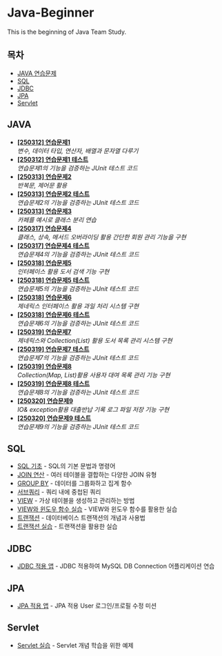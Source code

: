 # Java-Beginner

This is the beginning of Java Team Study.

## 목차

- [JAVA 연습문제](#JAVA)
- [SQL](#SQL)
- [JDBC](#JDBC)
- [JPA](#JPA)
- [Servlet](#Servlet)

## JAVA

- **[[250312] 연습문제1](/mission/a_array/Exercise01.java)**  
  _변수, 데이터 타입, 연산자, 배열과 문자열 다루기_
- **[[250312] 연습문제1 테스트](/mission/a_array/Exercise01Tests.java)**  
  _연습문제1의 기능을 검증하는 JUnit 테스트 코드_
- **[[250313] 연습문제2](/mission/b_loop/Exercise02.java)**  
  _반복문, 제어문 활용_
- **[[250313] 연습문제2 테스트](/mission/b_loop/Exercise02Test.java)**  
  _연습문제2의 기능을 검증하는 JUnit 테스트 코드_
- **[[250313] 연습문제3](/mission/c_oop/cafe/Cafe.java)**  
  _카페를 예시로 클래스 분리 연습_
- **[[250317] 연습문제4](/mission/d_library/Application.java)**  
  _클래스, 상속, 메서드 오버라이딩 활용 간단한 회원 관리 기능을 구현_
- **[[250317] 연습문제4 테스트](/mission/d_library/ApplicationTest.java)**  
  _연습문제4의 기능을 검증하는 JUnit 테스트 코드_
- **[[250318] 연습문제5](/mission/e_bookstore/LibrarySearch.java)**  
    _인터페이스 활용 도서 검색 기능 구현_
- **[[250318] 연습문제5 테스트](/mission/e_bookstore/LibrarySearchTest.java)**  
  _연습문제5의 기능을 검증하는 JUnit 테스트 코드_
- **[[250318] 연습문제6](/mission/f_generics/FruitMain.java)**  
    _제네릭스 인터페이스 활용 과일 처리 시스템 구현_
- **[[250318] 연습문제6 테스트](/mission/f_generics/services/FruitProcessorTest.java)**  
  _연습문제6의 기능을 검증하는 JUnit 테스트 코드_
- **[[250319] 연습문제7](/mission/g_collection/service/BookManager.java)**  
  _제네릭스와 Collection(List) 활용 도서 목록 관리 시스템 구현_
- **[[250319] 연습문제7 테스트](/mission/g_collection/service/BookServiceTests.java)**  
  _연습문제7의 기능을 검증하는 JUnit 테스트 코드_
- **[[250319] 연습문제8](/mission/h_collection/service/RentalManager.java)**  
  _Collection(Map, List)활용 사용자 대여 목록 관리 기능 구현_
- **[[250319] 연습문제8 테스트](/mission/h_collection/service/LibraryServiceTests.java)**  
  _연습문제8의 기능을 검증하는 JUnit 테스트 코드_
- **[[250320] 연습문제9](/mission/i_exception/Application.java)**  
  _IO& exception활용 대출반납 기록 로그 파일 저장 기능 구현_
- **[[250320] 연습문제9 테스트](/mission/i_exception/ApplicationTests.java)**  
  _연습문제9의 기능을 검증하는 JUnit 테스트 코드_


## SQL

- [SQL 기초](SQL/Script-Basic.sql) - SQL의 기본 문법과 명령어
- [JOIN 연산](SQL/Script-Join.sql) - 여러 테이블을 결합하는 다양한 JOIN 유형
- [GROUP BY](SQL/Script-Group%20by.sql) - 데이터를 그룹화하고 집계 함수
- [서브쿼리](SQL/Script-Sub%20Query.sql) - 쿼리 내에 중첩된 쿼리
- [VIEW](SQL/Script-View.sql) - 가상 테이블을 생성하고 관리하는 방법
- [VIEW와 윈도우 함수 실습](SQL/Script-View%20and%20Window%20Function%20Mission.sql) - VIEW와 윈도우 함수를 활용한 실습
- [트랜잭션](SQL/Script-Transaction.sql) - 데이터베이스 트랜잭션의 개념과 사용법
- [트랜잭션 실습](SQL/Script-Transaction%20Misson.sql) - 트랜잭션을 활용한 실습


## JDBC
- [JDBC 적용 앱](Module-Jdbc/src/main/java/com/devyujin/jdbc/Application.java) - JDBC 적용하여 MySQL DB Connection 어플리케이션 연습

## JPA
- [JPA 적용 앱](Module-JPA/src/main/java/com/metaverse/academy/Application.java) - JPA 적용 User 로그인/프로필 수정 미션

## Servlet
- [Servlet 실습](Module-Servlet/src/main/java/com/metaverse/servlet/chap01/ServletLifeCycle.java) - Servlet 개념 학습을 위한 예제